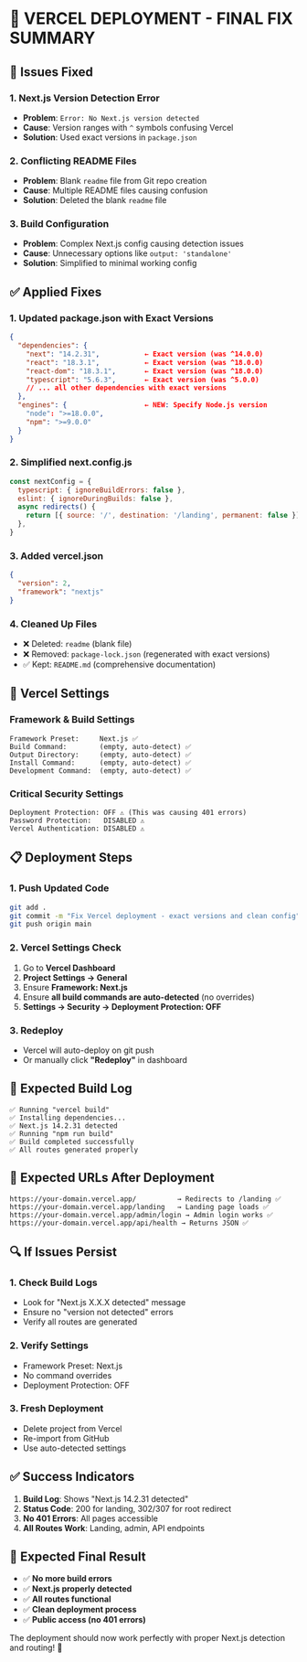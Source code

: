 # 🎯 **VERCEL DEPLOYMENT - FINAL FIX SUMMARY**

## 🔧 **Issues Fixed**

### 1. **Next.js Version Detection Error**
- **Problem**: `Error: No Next.js version detected`
- **Cause**: Version ranges with `^` symbols confusing Vercel
- **Solution**: Used exact versions in `package.json`

### 2. **Conflicting README Files**
- **Problem**: Blank `readme` file from Git repo creation
- **Cause**: Multiple README files causing confusion
- **Solution**: Deleted the blank `readme` file

### 3. **Build Configuration**
- **Problem**: Complex Next.js config causing detection issues
- **Cause**: Unnecessary options like `output: 'standalone'`
- **Solution**: Simplified to minimal working config

## ✅ **Applied Fixes**

### **1. Updated package.json with Exact Versions**
```json
{
  "dependencies": {
    "next": "14.2.31",           ← Exact version (was ^14.0.0)
    "react": "18.3.1",           ← Exact version (was ^18.0.0)
    "react-dom": "18.3.1",       ← Exact version (was ^18.0.0)
    "typescript": "5.6.3",       ← Exact version (was ^5.0.0)
    // ... all other dependencies with exact versions
  },
  "engines": {                   ← NEW: Specify Node.js version
    "node": ">=18.0.0",
    "npm": ">=9.0.0"
  }
}
```

### **2. Simplified next.config.js**
```javascript
const nextConfig = {
  typescript: { ignoreBuildErrors: false },
  eslint: { ignoreDuringBuilds: false },
  async redirects() {
    return [{ source: '/', destination: '/landing', permanent: false }]
  },
}
```

### **3. Added vercel.json**
```json
{
  "version": 2,
  "framework": "nextjs"
}
```

### **4. Cleaned Up Files**
- ❌ Deleted: `readme` (blank file)
- ❌ Removed: `package-lock.json` (regenerated with exact versions)
- ✅ Kept: `README.md` (comprehensive documentation)

## 🚀 **Vercel Settings**

### **Framework & Build Settings**
```
Framework Preset:     Next.js ✅
Build Command:        (empty, auto-detect) ✅
Output Directory:     (empty, auto-detect) ✅  
Install Command:      (empty, auto-detect) ✅
Development Command:  (empty, auto-detect) ✅
```

### **Critical Security Settings**
```
Deployment Protection: OFF ⚠️ (This was causing 401 errors)
Password Protection:   DISABLED ⚠️
Vercel Authentication: DISABLED ⚠️
```

## 📋 **Deployment Steps**

### **1. Push Updated Code**
```bash
git add .
git commit -m "Fix Vercel deployment - exact versions and clean config"
git push origin main
```

### **2. Vercel Settings Check**
1. Go to **Vercel Dashboard**
2. **Project Settings → General**
3. Ensure **Framework: Next.js**
4. Ensure **all build commands are auto-detected** (no overrides)
5. **Settings → Security → Deployment Protection: OFF**

### **3. Redeploy**
- Vercel will auto-deploy on git push
- Or manually click **"Redeploy"** in dashboard

## 🧪 **Expected Build Log**

```
✅ Running "vercel build"
✅ Installing dependencies...
✅ Next.js 14.2.31 detected
✅ Running "npm run build"
✅ Build completed successfully
✅ All routes generated properly
```

## 🎯 **Expected URLs After Deployment**

```
https://your-domain.vercel.app/          → Redirects to /landing ✅
https://your-domain.vercel.app/landing   → Landing page loads ✅
https://your-domain.vercel.app/admin/login → Admin login works ✅
https://your-domain.vercel.app/api/health → Returns JSON ✅
```

## 🔍 **If Issues Persist**

### **1. Check Build Logs**
- Look for "Next.js X.X.X detected" message
- Ensure no "version not detected" errors
- Verify all routes are generated

### **2. Verify Settings**
- Framework Preset: Next.js
- No command overrides
- Deployment Protection: OFF

### **3. Fresh Deployment**
- Delete project from Vercel
- Re-import from GitHub
- Use auto-detected settings

## ✅ **Success Indicators**

1. **Build Log**: Shows "Next.js 14.2.31 detected"
2. **Status Code**: 200 for landing, 302/307 for root redirect
3. **No 401 Errors**: All pages accessible
4. **All Routes Work**: Landing, admin, API endpoints

## 🎉 **Expected Final Result**

- ✅ **No more build errors**
- ✅ **Next.js properly detected**
- ✅ **All routes functional**
- ✅ **Clean deployment process**
- ✅ **Public access (no 401 errors)**

The deployment should now work perfectly with proper Next.js detection and routing! 🚀